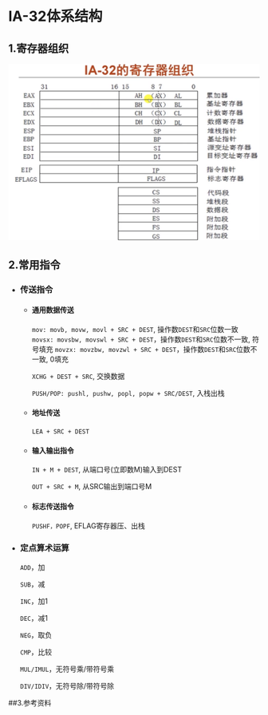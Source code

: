 # IA-32体系结构

## 1.寄存器组织

<img src="IA-32寄存器.png" alt="IA-32寄存器" style="zoom:50%;" />

## 2.常用指令
- ### 传送指令

  - #### 通用数据传送

    `mov: movb, movw, movl + SRC + DEST`, 操作数`DEST`和`SRC`位数一致
    `movsx: movsbw, movswl + SRC + DEST`，操作数`DEST`和`SRC`位数不一致, 符号填充
    `movzx: movzbw, movzwl + SRC + DEST`，操作数`DEST`和`SRC`位数不一致, 0填充
    
    `XCHG + DEST + SRC`, 交换数据
    
    `PUSH/POP: pushl, pushw, popl, popw + SRC/DEST`, 入栈出栈
    
  - #### 地址传送
  
    `LEA + SRC + DEST`
  
  - #### 输入输出指令
  
    `IN + M + DEST`, 从端口号(立即数M)输入到DEST
  
    `OUT + SRC + M`, 从SRC输出到端口号M
  
  - #### 标志传送指令
  
    `PUSHF，POPF`, EFLAG寄存器压、出栈

- ### 定点算术运算

  `ADD`，加

  `SUB`，减

  `INC`，加1

  `DEC`，减1

  `NEG`，取负

  `CMP`，比较

  `MUL/IMUL`，无符号乘/带符号乘

  `DIV/IDIV`，无符号除/带符号除


##3.参考资料

[1]: http://www.logix.cz/michal/doc/i386/chp02-00.htm	"I386"

